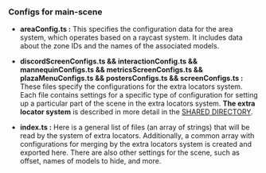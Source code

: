 ### Configs for main-scene

- **areaConfig.ts :**
  This specifies the configuration data for the area system, which operates based on a raycast system.
  It includes data about the zone IDs and the names of the associated models.

- **discordScreenConfigs.ts && interactionConfig.ts && mannequinConfigs.ts && metricsScreenConfigs.ts &&
  plazaMenuConfigs.ts && postersConfigs.ts && screenConfigs.ts :**
  These files specify the configurations for the extra locators system. Each file contains settings for
  a specific type of configuration for setting up a particular part of the scene in the extra locators system.
  **The extra locator system** is described in more detail in the [SHARED DIRECTORY](/shared/scripts/README.md).

- **index.ts :**
  Here is a general list of files (an array of strings) that will be read by the system of extra locators.
  Additionally, a common array with configurations for merging by the extra locators system is created and
  exported here. There are also other settings for the scene, such as offset, names of models to hide,
  and more.
